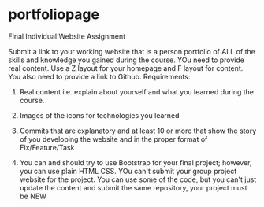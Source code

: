 # portfoliopage
Final Individual Website Assignment 

Submit a link to your working website that is a person portfolio of ALL of the skills and knowledge you gained during the course.  YOu need to provide real content.  Use a Z layout for your homepage and F layout for content.   You also need to provide a link to Github.  Requirements:  

1.  Real content i.e. explain about yourself and what you learned during the course.  

2. Images of the icons for technologies you learned  

3.  Commits that are explanatory and at least 10 or more that show the story of you developing the website and in the proper format of Fix/Feature/Task  

4.  You can and should try to use Bootstrap for your final project; however, you can use plain HTML CSS.  YOu can't submit your group project website for the project.  You can use some of the code, but you can't just update the content and submit the same repository, your project must be NEW
